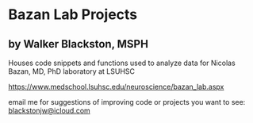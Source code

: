 # Bazan Lab Projects
## by Walker Blackston, MSPH

Houses code snippets and functions used to analyze data for Nicolas Bazan, MD, PhD laboratory at LSUHSC

https://www.medschool.lsuhsc.edu/neuroscience/bazan_lab.aspx


email me for suggestions of improving code or projects you want to see: 
blackstonjw@icloud.com
